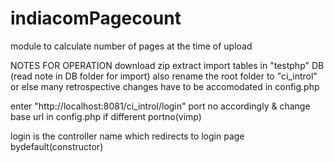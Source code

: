 # indiacomPagecount
module to calculate number of pages at the time of upload

NOTES FOR OPERATION
download zip
extract
import tables in "testphp" DB (read note in DB folder for import)
also rename the root folder to "ci_introl"
or else many retrospective changes have to be accomodated in config.php

enter "http://localhost:8081/ci_introl/login"    port no accordingly & change base url in config.php if different portno(vimp)

login is the controller name which redirects to login page bydefault(constructor)
